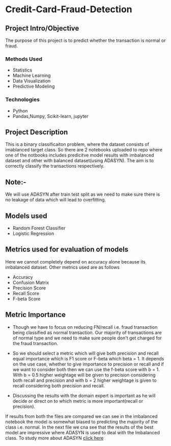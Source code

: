 # Credit-Card-Fraud-Detection


## Project Intro/Objective
The purpose of this project is to predict whether the transaction is normal or fraud. 

### Methods Used
* Statistics
* Machine Learning
* Data Visualization
* Predictive Modeling

### Technologies
* Python
* Pandas,Numpy, Scikit-learn, jupyter
 

## Project Description
This is a binary classificaiton problem, where the dataset consists of imablanced target class. So there are 2 notebooks uploaded to repo where one of the notbooks includes predicitve model results with imbalanced dataset and other with balanced dataset(using ADASYN). The aim is to correctly classify the transactions respectively. 

## Note:-
We will use ADASYN after train test split as we need to make sure there is no leakage of data which will lead to overfitting.

## Models used

- Random Forest Classifier
- Logistic Regression

## Metrics used for evaluation of models
Here we cannot completely depend on accuracy alone because its imbalanced dataset. Other metrics used are as follows

- Accuracy
- Confusion Matrix
- Precision Score
- Recall Score 
- F-beta Score

## Metric Importance
- Though we have to focus on reducing FN/recall i.e. fraud transaction being classified as normal transaction. Our majority of transactions are of normal type and we need to make sure people don't get charged for the fraud transaction. 

- So we should select a metric which will give both precision and recall equal importance which is F1 score or F-beta which beta = 1. It depends on the use case, whether to give importance to precision or recall and if we want to consider both then we can use the f-beta score with b = 1. With b = 0.5 higher weightage will be given to precision considering both recall and precision and with b = 2 higher weightage is given to recall considering both precision and recall. 

- Discussing the results with the domain expert is important as he will decide or direct on to which metric is more important(recall or precision).

If results from both the files are compared we can see in the imbalanced notebook the model is somewhat biased to predicting the majority of the class i.e. normal. In the next file we cna see that the results of the best model are impressive where ADASYN is used to deal with the Imbalanced class.
To study more about ADASYN [click here](https://imbalanced-learn.org/stable/references/generated/imblearn.over_sampling.ADASYN.html)
 
